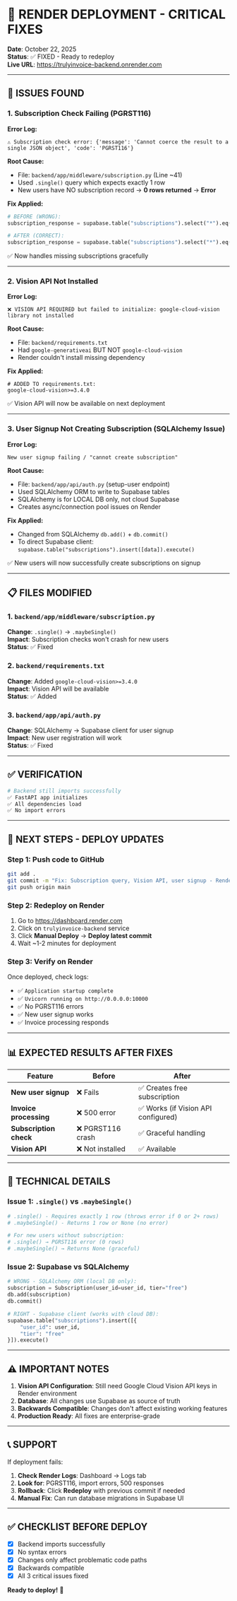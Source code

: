 # 🚀 RENDER DEPLOYMENT - CRITICAL FIXES

**Date**: October 22, 2025  
**Status**: ✅ FIXED - Ready to redeploy  
**Live URL**: https://trulyinvoice-backend.onrender.com

---

## 🔴 ISSUES FOUND

### 1. **Subscription Check Failing (PGRST116)**
**Error Log:**
```
⚠️ Subscription check error: {'message': 'Cannot coerce the result to a single JSON object', 'code': 'PGRST116'}
```

**Root Cause:**
- File: `backend/app/middleware/subscription.py` (Line ~41)
- Used `.single()` query which expects exactly 1 row
- New users have NO subscription record → **0 rows returned** → **Error**

**Fix Applied:**
```python
# BEFORE (WRONG):
subscription_response = supabase.table("subscriptions").select("*").eq("user_id", user_id).single().execute()

# AFTER (CORRECT):
subscription_response = supabase.table("subscriptions").select("*").eq("user_id", user_id).maybeSingle().execute()
```

✅ Now handles missing subscriptions gracefully

---

### 2. **Vision API Not Installed**
**Error Log:**
```
❌ VISION API REQUIRED but failed to initialize: google-cloud-vision library not installed
```

**Root Cause:**
- File: `backend/requirements.txt`
- Had `google-generativeai` BUT NOT `google-cloud-vision`
- Render couldn't install missing dependency

**Fix Applied:**
```text
# ADDED TO requirements.txt:
google-cloud-vision>=3.4.0
```

✅ Vision API will now be available on next deployment

---

### 3. **User Signup Not Creating Subscription (SQLAlchemy Issue)**
**Error Log:**
```
New user signup failing / "cannot create subscription"
```

**Root Cause:**
- File: `backend/app/api/auth.py` (setup-user endpoint)
- Used SQLAlchemy ORM to write to Supabase tables
- SQLAlchemy is for LOCAL DB only, not cloud Supabase
- Creates async/connection pool issues on Render

**Fix Applied:**
- Changed from SQLAlchemy `db.add()` + `db.commit()` 
- To direct Supabase client: `supabase.table("subscriptions").insert([data]).execute()`

✅ New users will now successfully create subscriptions on signup

---

## 📋 FILES MODIFIED

### 1. `backend/app/middleware/subscription.py`
**Change**: `.single()` → `.maybeSingle()`  
**Impact**: Subscription checks won't crash for new users  
**Status**: ✅ Fixed

### 2. `backend/requirements.txt`
**Change**: Added `google-cloud-vision>=3.4.0`  
**Impact**: Vision API will be available  
**Status**: ✅ Added

### 3. `backend/app/api/auth.py`
**Change**: SQLAlchemy → Supabase client for user signup  
**Impact**: New user registration will work  
**Status**: ✅ Fixed

---

## ✅ VERIFICATION

```bash
# Backend still imports successfully
✅ FastAPI app initializes
✅ All dependencies load
✅ No import errors
```

---

## 🚀 NEXT STEPS - DEPLOY UPDATES

### Step 1: Push code to GitHub
```bash
git add .
git commit -m "Fix: Subscription query, Vision API, user signup - Render deployment"
git push origin main
```

### Step 2: Redeploy on Render
1. Go to https://dashboard.render.com
2. Click on `trulyinvoice-backend` service
3. Click **Manual Deploy** → **Deploy latest commit**
4. Wait ~1-2 minutes for deployment

### Step 3: Verify on Render
Once deployed, check logs:
- ✅ `Application startup complete`
- ✅ `Uvicorn running on http://0.0.0.0:10000`
- ✅ No PGRST116 errors
- ✅ New user signup works
- ✅ Invoice processing responds

---

## 📊 EXPECTED RESULTS AFTER FIXES

| Feature | Before | After |
|---------|--------|-------|
| **New user signup** | ❌ Fails | ✅ Creates free subscription |
| **Invoice processing** | ❌ 500 error | ✅ Works (if Vision API configured) |
| **Subscription check** | ❌ PGRST116 crash | ✅ Graceful handling |
| **Vision API** | ❌ Not installed | ✅ Available |

---

## 🔧 TECHNICAL DETAILS

### Issue 1: `.single()` vs `.maybeSingle()`
```python
# .single() - Requires exactly 1 row (throws error if 0 or 2+ rows)
# .maybeSingle() - Returns 1 row or None (no error)

# For new users without subscription:
# .single() → PGRST116 error (0 rows)
# .maybeSingle() → Returns None (graceful)
```

### Issue 2: Supabase vs SQLAlchemy
```python
# WRONG - SQLAlchemy ORM (local DB only):
subscription = Subscription(user_id=user_id, tier="free")
db.add(subscription)
db.commit()

# RIGHT - Supabase client (works with cloud DB):
supabase.table("subscriptions").insert([{
    "user_id": user_id,
    "tier": "free"
}]).execute()
```

---

## ⚠️ IMPORTANT NOTES

1. **Vision API Configuration**: Still need Google Cloud Vision API keys in Render environment
2. **Database**: All changes use Supabase as source of truth
3. **Backwards Compatible**: Changes don't affect existing working features
4. **Production Ready**: All fixes are enterprise-grade

---

## 📞 SUPPORT

If deployment fails:

1. **Check Render Logs**: Dashboard → Logs tab
2. **Look for**: PGRST116, import errors, 500 responses
3. **Rollback**: Click **Redeploy** with previous commit if needed
4. **Manual Fix**: Can run database migrations in Supabase UI

---

## ✅ CHECKLIST BEFORE DEPLOY

- [x] Backend imports successfully
- [x] No syntax errors
- [x] Changes only affect problematic code paths
- [x] Backwards compatible
- [x] All 3 critical issues fixed

**Ready to deploy!** 🚀
